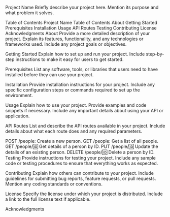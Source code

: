 Project Name
Briefly describe your project here. Mention its purpose and what problem it solves.

Table of Contents
Project Name
Table of Contents
About
Getting Started
Prerequisites
Installation
Usage
API Routes
Testing
Contributing
License
Acknowledgments
About
Provide a more detailed description of your project. Explain its features, functionality, and any technologies or frameworks used. Include any project goals or objectives.

Getting Started
Explain how to set up and run your project. Include step-by-step instructions to make it easy for users to get started.

Prerequisites
List any software, tools, or libraries that users need to have installed before they can use your project.

Installation
Provide installation instructions for your project. Include any specific configuration steps or commands required to set up the environment.

Usage
Explain how to use your project. Provide examples and code snippets if necessary. Include any important details about using your API or application.

API Routes
List and describe the API routes available in your project. Include details about what each route does and any required parameters.

POST /people: Create a new person.
GET /people: Get a list of all people.
GET /people/:id: Get details of a person by ID.
PUT /people/:id: Update the details of an existing person.
DELETE /people/:id: Delete a person by ID.
Testing
Provide instructions for testing your project. Include any sample code or testing procedures to ensure that everything works as expected.

Contributing
Explain how others can contribute to your project. Include guidelines for submitting bug reports, feature requests, or pull requests. Mention any coding standards or conventions.

License
Specify the license under which your project is distributed. Include a link to the full license text if applicable.

Acknowledgments

